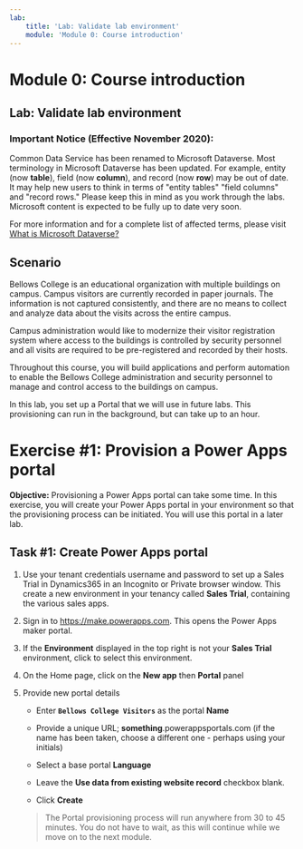 ```yaml
---
lab:
    title: 'Lab: Validate lab environment'
    module: 'Module 0: Course introduction'
---
```


Module 0: Course introduction
=================================

## Lab: Validate lab environment

### Important Notice (Effective November 2020):
Common Data Service has been renamed to Microsoft Dataverse. Most terminology in Microsoft Dataverse has been updated. For example, entity (now **table**), field (now **column**), and record (now **row**) may be out of date. It may help new users to think in terms of "entity tables"  "field columns" and "record rows." Please keep this in mind as you work through the labs. Microsoft content is expected to be fully up to date very soon. 

For more information and for a complete list of affected terms, please visit [What is Microsoft Dataverse?](https://docs.microsoft.com/en-us/powerapps/maker/common-data-service/data-platform-intro#terminology-updates)

Scenario
--------

Bellows College is an educational organization with multiple buildings on campus. Campus visitors are currently recorded in paper journals. The information is not captured consistently, and there are no means to collect and analyze data about the visits across the entire campus.

Campus administration would like to modernize their visitor registration system where access to the buildings is controlled by security personnel and all visits are required to be pre-registered and recorded by their hosts.

Throughout this course, you will build applications and perform automation to enable the Bellows College administration and security personnel to manage and control access to the buildings on campus.

In this lab, you set up a Portal that we will use in future labs.  This provisioning can run in the background, but can take up to an hour.

# Exercise \#1: Provision a Power Apps portal

**Objective:** Provisioning a Power Apps portal can take some time. In this exercise, you will create your Power Apps portal in your environment so that the provisioning process can be initiated. You will use this portal in a later lab.

## Task \#1: Create Power Apps portal

1.  Use your tenant credentials username and password to set up a Sales Trial in Dynamics365 in an Incognito or Private browser window.  This create a new environment in your tenancy called **Sales Trial**, containing the various sales apps.  

2.  Sign in to <https://make.powerapps.com>.  This opens the Power Apps maker portal.  

2.  If the **Environment** displayed in the top right is not your **Sales Trial** environment, click to select this environment.

3.  On the Home page, click on the **New app** then **Portal** panel

4.  Provide new portal details

    -   Enter **```Bellows College Visitors```** as the portal **Name**

    -   Provide a unique URL; **something**.powerappsportals.com (if the name has been taken, choose a different one - perhaps using your initials)

    -   Select a base portal **Language**

    - Leave the **Use data from existing website record** checkbox blank.

    -   Click **Create**

    > The Portal provisioning process will run anywhere from 30 to 45 minutes. You do not have to wait, as this will continue while we move on to the next module.

